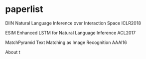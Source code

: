 # paperlist

DIIN
Natural Language Inference over Interaction Space
ICLR2018

ESIM
Enhanced LSTM for Natural Language Inference
ACL2017

MatchPyramid
Text Matching as Image Recognition
AAAI16

About t
